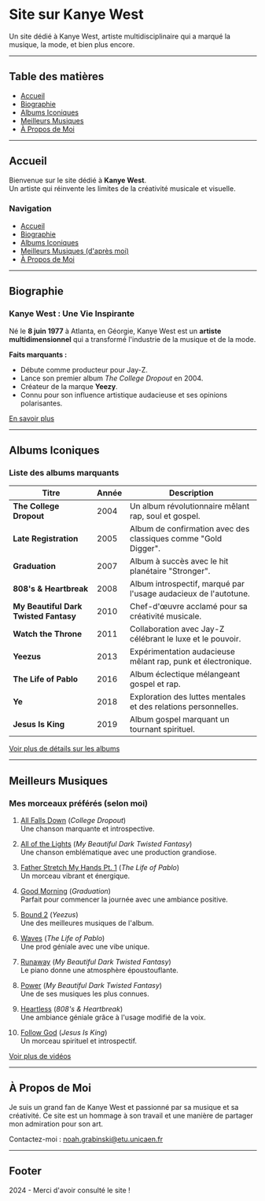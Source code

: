 # Site sur Kanye West

Un site dédié à Kanye West, artiste multidisciplinaire qui a marqué la musique, la mode, et bien plus encore.

---

## Table des matières

- [Accueil](#accueil)
- [Biographie](#biographie)
- [Albums Iconiques](#albums-iconiques)
- [Meilleurs Musiques](#meilleurs-musiques)
- [À Propos de Moi](#à-propos-de-moi)

---

## Accueil

Bienvenue sur le site dédié à **Kanye West**.  
Un artiste qui réinvente les limites de la créativité musicale et visuelle.

### Navigation

- [Accueil](index.html)
- [Biographie](biographie.html)
- [Albums Iconiques](albums.html)
- [Meilleurs Musiques (d'après moi)](best_song.html)
- [À Propos de Moi](a_propos_de_moi.html)

---

## Biographie

### Kanye West : Une Vie Inspirante

Né le **8 juin 1977** à Atlanta, en Géorgie, Kanye West est un **artiste multidimensionnel** qui a transformé l'industrie de la musique et de la mode.

**Faits marquants :**
- Débute comme producteur pour Jay-Z.
- Lance son premier album _The College Dropout_ en 2004.
- Créateur de la marque **Yeezy**.
- Connu pour son influence artistique audacieuse et ses opinions polarisantes.

[En savoir plus](biographie.html)

---

## Albums Iconiques

### Liste des albums marquants

| Titre                       | Année | Description                                                                 |
|-----------------------------|-------|-----------------------------------------------------------------------------|
| **The College Dropout**     | 2004  | Un album révolutionnaire mêlant rap, soul et gospel.                       |
| **Late Registration**       | 2005  | Album de confirmation avec des classiques comme "Gold Digger".             |
| **Graduation**              | 2007  | Album à succès avec le hit planétaire "Stronger".                          |
| **808's & Heartbreak**      | 2008  | Album introspectif, marqué par l'usage audacieux de l'autotune.            |
| **My Beautiful Dark Twisted Fantasy** | 2010 | Chef-d'œuvre acclamé pour sa créativité musicale.                         |
| **Watch the Throne**        | 2011  | Collaboration avec Jay-Z célébrant le luxe et le pouvoir.                  |
| **Yeezus**                  | 2013  | Expérimentation audacieuse mêlant rap, punk et électronique.               |
| **The Life of Pablo**       | 2016  | Album éclectique mélangeant gospel et rap.                                 |
| **Ye**                      | 2018  | Exploration des luttes mentales et des relations personnelles.             |
| **Jesus Is King**           | 2019  | Album gospel marquant un tournant spirituel.                               |

[Voir plus de détails sur les albums](albums.html)

---

## Meilleurs Musiques

### Mes morceaux préférés (selon moi)

1. [All Falls Down](https://www.youtube.com/watch?v=8kyWDhB_QeI) (_College Dropout_)  
   Une chanson marquante et introspective.

2. [All of the Lights](https://www.youtube.com/watch?v=HAfFfqiYLp0) (_My Beautiful Dark Twisted Fantasy_)  
   Une chanson emblématique avec une production grandiose.

3. [Father Stretch My Hands Pt. 1](https://www.youtube.com/watch?v=wuO4_P_8p-Q) (_The Life of Pablo_)  
   Un morceau vibrant et énergique.

4. [Good Morning](https://www.youtube.com/watch?v=MxEjnYdfLXU) (_Graduation_)  
   Parfait pour commencer la journée avec une ambiance positive.

5. [Bound 2](https://www.youtube.com/watch?v=BBAtAM7vtgc) (_Yeezus_)  
   Une des meilleures musiques de l'album.

6. [Waves](https://www.youtube.com/watch?v=Sh855LWd774) (_The Life of Pablo_)  
   Une prod géniale avec une vibe unique.

7. [Runaway](https://www.youtube.com/watch?v=Bm5iA4Zupek) (_My Beautiful Dark Twisted Fantasy_)  
   Le piano donne une atmosphère époustouflante.

8. [Power](https://www.youtube.com/watch?v=chPDTUjnWgA) (_My Beautiful Dark Twisted Fantasy_)  
   Une de ses musiques les plus connues.

9. [Heartless](https://www.youtube.com/watch?v=Co0tTeuUVhU) (_808's & Heartbreak_)  
   Une ambiance géniale grâce à l'usage modifié de la voix.

10. [Follow God](https://www.youtube.com/watch?v=ivCY3Ec4iaU) (_Jesus Is King_)  
    Un morceau spirituel et introspectif.

[Voir plus de vidéos](best_song.html)

---

## À Propos de Moi

Je suis un grand fan de Kanye West et passionné par sa musique et sa créativité. Ce site est un hommage à son travail et une manière de partager mon admiration pour son art.

Contactez-moi : [noah.grabinski@etu.unicaen.fr](mailto:email@example.com)

---

## Footer

2024 - Merci d'avoir consulté le site !

